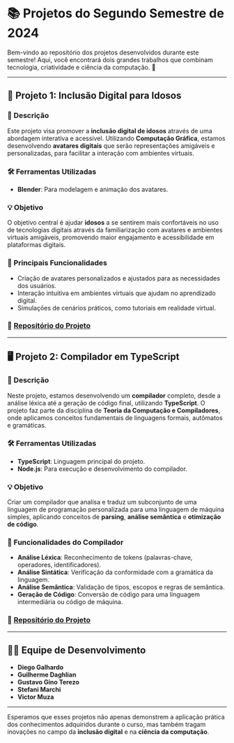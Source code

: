 # 📚 Projetos do Segundo Semestre de 2024

Bem-vindo ao repositório dos projetos desenvolvidos durante este semestre! Aqui, você encontrará dois grandes trabalhos que combinam tecnologia, criatividade e ciência da computação. 🚀

---

## 🌟 Projeto 1: Inclusão Digital para Idosos

### 🔎 Descrição
Este projeto visa promover a **inclusão digital de idosos** através de uma abordagem interativa e acessível. Utilizando **Computação Gráfica**, estamos desenvolvendo **avatares digitais** que serão representações amigáveis e personalizadas, para facilitar a interação com ambientes virtuais.

### 🛠️ Ferramentas Utilizadas
- **Blender**: Para modelagem e animação dos avatares.

### 💡 Objetivo
O objetivo central é ajudar **idosos** a se sentirem mais confortáveis no uso de tecnologias digitais através da familiarização com avatares e ambientes virtuais amigáveis, promovendo maior engajamento e acessibilidade em plataformas digitais.

### 🎨 Principais Funcionalidades
- Criação de avatares personalizados e ajustados para as necessidades dos usuários.
- Interação intuitiva em ambientes virtuais que ajudam no aprendizado digital.
- Simulações de cenários práticos, como tutoriais em realidade virtual.

### 🔗 [Repositório do Projeto](#)

---

## 🖥️ Projeto 2: Compilador em TypeScript

### 🔎 Descrição
Neste projeto, estamos desenvolvendo um **compilador** completo, desde a análise léxica até a geração de código final, utilizando **TypeScript**. O projeto faz parte da disciplina de **Teoria da Computação e Compiladores**, onde aplicamos conceitos fundamentais de linguagens formais, autômatos e gramáticas.

### 🛠️ Ferramentas Utilizadas
- **TypeScript**: Linguagem principal do projeto.
- **Node.js**: Para execução e desenvolvimento do compilador.

### 💡 Objetivo
Criar um compilador que analisa e traduz um subconjunto de uma linguagem de programação personalizada para uma linguagem de máquina simples, aplicando conceitos de **parsing**, **análise semântica** e **otimização de código**.

### 🚀 Funcionalidades do Compilador
- **Análise Léxica**: Reconhecimento de tokens (palavras-chave, operadores, identificadores).
- **Análise Sintática**: Verificação da conformidade com a gramática da linguagem.
- **Análise Semântica**: Validação de tipos, escopos e regras de semântica.
- **Geração de Código**: Conversão de código para uma linguagem intermediária ou código de máquina.

### 🔗 [Repositório do Projeto](#)

---

## 👨‍💻 Equipe de Desenvolvimento

- **Diego Galhardo**
- **Guilherme Daghlian**
- **Gustavo Gino Terezo**
- **Stefani Marchi**
- **Victor Muza**

---

Esperamos que esses projetos não apenas demonstrem a aplicação prática dos conhecimentos adquiridos durante o curso, mas também tragam inovações no campo da **inclusão digital** e na **ciência da computação**.
